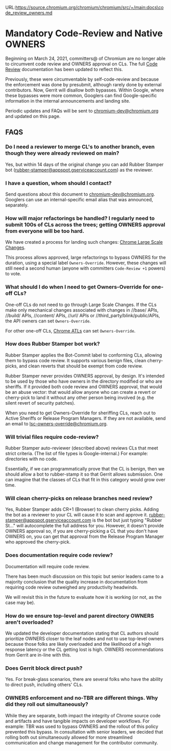 URL:https://source.chromium.org/chromium/chromium/src/+/main:docs\code_review_owners.md
# Mandatory Code-Review and Native OWNERS

Beginning on March 24, 2021, committers@ of Chromium are no longer able to
circumvent code review and OWNERS approval on CLs. The full
[Code Review](code_reviews.md) documentation has been updated to reflect this.

Previously, these were circumventable by self-code-review and because the
enforcement was done by presubmit, although rarely done by external
contributors. Now, Gerrit will disallow both bypasses. Within Google, where
these bypasses were more common, Googlers can find Google-specific information
in the internal announcements and landing site.

Periodic updates and FAQs will be sent to chromium-dev@chromium.org
and updated on this page.

## FAQS

### Do I need a reviewer to merge CL's to another branch, even though they were already reviewed on main?

Yes, but within 14 days of the original change you can add Rubber Stamper bot (rubber-stamper@appspot.gserviceaccount.com) as the reviewer.

### I have a question, whom should I contact?

Send questions about this document to chromium-dev@chromium.org. Googlers can
use an internal-specific email alias that was announced, separately.

### How will major refactorings be handled? I regularly need to submit 100s of CLs across the trees; getting OWNERS approval from everyone will be too hard.

We have created a process for landing such changes:
[Chrome Large Scale Changes](/docs/process/lsc/large_scale_changes.md).

This process allows approved, large refactorings to bypass OWNERS for the
duration, using a special label `Owners-Override`. However, these changes will
still need a second human (anyone with committers `Code-Review +1` powers) to
vote.

### What should I do when I need to get Owners-Override for one-off CLs?

One-off CLs do not need to go through Large Scale Changes. If the CLs make
only mechanical changes associated with changes in //base/ APIs, //build/ APIs,
//content/ APIs, //url/ APIs or //third_party/blink/public/APIs, the API owners can set `Owners-Override`.

For other one-off CLs, [Chrome ATLs](../ATL_OWNERS) can set `Owners-Override`.

### How does Rubber Stamper bot work?

Rubber Stamper applies the Bot-Commit label to conforming CLs, allowing them to
bypass code review. It supports various benign files, clean cherry-picks, and
clean reverts that should be exempt from code review.

Rubber Stamper never provides OWNERS approval, by design. It's intended to be
used by those who have owners in the directory modified or who are sheriffs. If
it provided both code review and OWNERS approval, that would be an abuse vector:
that would allow anyone who can create a revert or cherry-pick to land it
without any other person being involved (e.g. the silent revert of security
patches).

When you need to get Owners-Override for sheriffing CLs, reach out to Active
Sheriffs or Release Program Managers. If they are not available, send an email
to lsc-owners-override@chromium.org.

### Will trivial files require code-review?

Rubber Stamper auto-reviewer (described above) reviews CLs that meet strict
criteria. (The list of file types is Google-internal.) For example: directories
with no code.

Essentially, if we can programmatically prove that the CL is benign, then we
should allow a bot to rubber-stamp it so that Gerrit allows submission. One can
imagine that the classes of CLs that fit in this category would grow over time.

### Will clean cherry-picks on release branches need review?

Yes, Rubber Stamper adds CR+1 (Browser) to clean cherry picks. Adding the bot as
a reviewer to your CL will cause it to scan and approve it.
rubber-stamper@appspot.gserviceaccount.com is the bot but just typing "Rubber
St..." will autocomplete the full address for you. However, it doesn't provide
OWNERS approval so, if you are cherry-picking a CL that you don't have OWNERS
on, you can get that approval from the Release Program Manager who approved the
cherry-pick.

### Does documentation require code review?

Documentation will require code review.

There has been much discussion on this topic but senior leaders came to a
majority conclusion that the quality increase in documentation from requiring
code review outweighed any productivity headwinds.

We will revisit this in the future to evaluate how it is working (or not, as the
case may be).

### How do we ensure top-level and parent directory OWNERS aren't overloaded?

We updated the developer documentation stating that CL authors should
prioritize OWNERS closer to the leaf nodes and not to use top-level owners
because those folks are likely overloaded and the likelihood of a high response
latency or the CL getting lost is high. OWNERS recommendations from Gerrit are
in-line with this.

### Does Gerrit block direct push?

Yes. For break-glass scenarios, there are several folks who have the ability to
direct push, including others' CLs.

### OWNERS enforcement and no-TBR are different things. Why did they roll out simultaneously?

While they are separate, both impact the integrity of Chrome source code and
artifacts and have tangible impacts on developer workflows. For example: TBR was
used to bypass OWNERS and the rollout of this policy prevented this bypass. In
consultation with senior leaders, we decided that rolling both out
simultaneously allowed for more streamlined communication and change management
for the contributor community.
